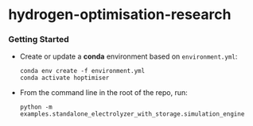 # hydrogen-optimisation-research

### Getting Started

- Create or update a **conda** environment based on `environment.yml`:

  ```
  conda env create -f environment.yml
  conda activate hoptimiser
  ``````
- From the command line in the root of the repo, run:

  `python -m examples.standalone_electrolyzer_with_storage.simulation_engine`